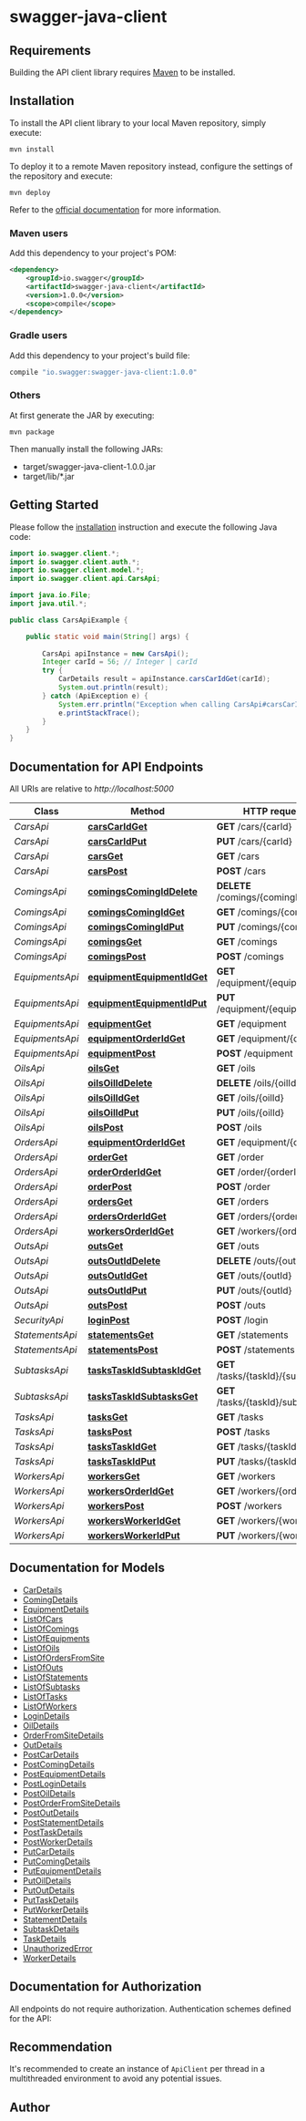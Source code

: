 # swagger-java-client

## Requirements

Building the API client library requires [Maven](https://maven.apache.org/) to be installed.

## Installation

To install the API client library to your local Maven repository, simply execute:

```shell
mvn install
```

To deploy it to a remote Maven repository instead, configure the settings of the repository and execute:

```shell
mvn deploy
```

Refer to the [official documentation](https://maven.apache.org/plugins/maven-deploy-plugin/usage.html) for more information.

### Maven users

Add this dependency to your project's POM:

```xml
<dependency>
    <groupId>io.swagger</groupId>
    <artifactId>swagger-java-client</artifactId>
    <version>1.0.0</version>
    <scope>compile</scope>
</dependency>
```

### Gradle users

Add this dependency to your project's build file:

```groovy
compile "io.swagger:swagger-java-client:1.0.0"
```

### Others

At first generate the JAR by executing:

    mvn package

Then manually install the following JARs:

* target/swagger-java-client-1.0.0.jar
* target/lib/*.jar

## Getting Started

Please follow the [installation](#installation) instruction and execute the following Java code:

```java
import io.swagger.client.*;
import io.swagger.client.auth.*;
import io.swagger.client.model.*;
import io.swagger.client.api.CarsApi;

import java.io.File;
import java.util.*;

public class CarsApiExample {

    public static void main(String[] args) {
        
        CarsApi apiInstance = new CarsApi();
        Integer carId = 56; // Integer | carId
        try {
            CarDetails result = apiInstance.carsCarIdGet(carId);
            System.out.println(result);
        } catch (ApiException e) {
            System.err.println("Exception when calling CarsApi#carsCarIdGet");
            e.printStackTrace();
        }
    }
}
```

## Documentation for API Endpoints

All URIs are relative to *http://localhost:5000*

Class | Method | HTTP request | Description
------------ | ------------- | ------------- | -------------
*CarsApi* | [**carsCarIdGet**](docs/CarsApi.md#carsCarIdGet) | **GET** /cars/{carId} | 
*CarsApi* | [**carsCarIdPut**](docs/CarsApi.md#carsCarIdPut) | **PUT** /cars/{carId} | 
*CarsApi* | [**carsGet**](docs/CarsApi.md#carsGet) | **GET** /cars | 
*CarsApi* | [**carsPost**](docs/CarsApi.md#carsPost) | **POST** /cars | 
*ComingsApi* | [**comingsComingIdDelete**](docs/ComingsApi.md#comingsComingIdDelete) | **DELETE** /comings/{comingId} | 
*ComingsApi* | [**comingsComingIdGet**](docs/ComingsApi.md#comingsComingIdGet) | **GET** /comings/{comingId} | 
*ComingsApi* | [**comingsComingIdPut**](docs/ComingsApi.md#comingsComingIdPut) | **PUT** /comings/{comingId} | 
*ComingsApi* | [**comingsGet**](docs/ComingsApi.md#comingsGet) | **GET** /comings | 
*ComingsApi* | [**comingsPost**](docs/ComingsApi.md#comingsPost) | **POST** /comings | 
*EquipmentsApi* | [**equipmentEquipmentIdGet**](docs/EquipmentsApi.md#equipmentEquipmentIdGet) | **GET** /equipment/{equipmentId} | 
*EquipmentsApi* | [**equipmentEquipmentIdPut**](docs/EquipmentsApi.md#equipmentEquipmentIdPut) | **PUT** /equipment/{equipmentId} | 
*EquipmentsApi* | [**equipmentGet**](docs/EquipmentsApi.md#equipmentGet) | **GET** /equipment | 
*EquipmentsApi* | [**equipmentOrderIdGet**](docs/EquipmentsApi.md#equipmentOrderIdGet) | **GET** /equipment/{orderId} | 
*EquipmentsApi* | [**equipmentPost**](docs/EquipmentsApi.md#equipmentPost) | **POST** /equipment | 
*OilsApi* | [**oilsGet**](docs/OilsApi.md#oilsGet) | **GET** /oils | 
*OilsApi* | [**oilsOilIdDelete**](docs/OilsApi.md#oilsOilIdDelete) | **DELETE** /oils/{oilId} | 
*OilsApi* | [**oilsOilIdGet**](docs/OilsApi.md#oilsOilIdGet) | **GET** /oils/{oilId} | 
*OilsApi* | [**oilsOilIdPut**](docs/OilsApi.md#oilsOilIdPut) | **PUT** /oils/{oilId} | 
*OilsApi* | [**oilsPost**](docs/OilsApi.md#oilsPost) | **POST** /oils | 
*OrdersApi* | [**equipmentOrderIdGet**](docs/OrdersApi.md#equipmentOrderIdGet) | **GET** /equipment/{orderId} | 
*OrdersApi* | [**orderGet**](docs/OrdersApi.md#orderGet) | **GET** /order | 
*OrdersApi* | [**orderOrderIdGet**](docs/OrdersApi.md#orderOrderIdGet) | **GET** /order/{orderId} | 
*OrdersApi* | [**orderPost**](docs/OrdersApi.md#orderPost) | **POST** /order | 
*OrdersApi* | [**ordersGet**](docs/OrdersApi.md#ordersGet) | **GET** /orders | 
*OrdersApi* | [**ordersOrderIdGet**](docs/OrdersApi.md#ordersOrderIdGet) | **GET** /orders/{orderId} | 
*OrdersApi* | [**workersOrderIdGet**](docs/OrdersApi.md#workersOrderIdGet) | **GET** /workers/{orderId} | 
*OutsApi* | [**outsGet**](docs/OutsApi.md#outsGet) | **GET** /outs | 
*OutsApi* | [**outsOutIdDelete**](docs/OutsApi.md#outsOutIdDelete) | **DELETE** /outs/{outId} | 
*OutsApi* | [**outsOutIdGet**](docs/OutsApi.md#outsOutIdGet) | **GET** /outs/{outId} | 
*OutsApi* | [**outsOutIdPut**](docs/OutsApi.md#outsOutIdPut) | **PUT** /outs/{outId} | 
*OutsApi* | [**outsPost**](docs/OutsApi.md#outsPost) | **POST** /outs | 
*SecurityApi* | [**loginPost**](docs/SecurityApi.md#loginPost) | **POST** /login | 
*StatementsApi* | [**statementsGet**](docs/StatementsApi.md#statementsGet) | **GET** /statements | 
*StatementsApi* | [**statementsPost**](docs/StatementsApi.md#statementsPost) | **POST** /statements | 
*SubtasksApi* | [**tasksTaskIdSubtaskIdGet**](docs/SubtasksApi.md#tasksTaskIdSubtaskIdGet) | **GET** /tasks/{taskId}/{subtaskId} | 
*SubtasksApi* | [**tasksTaskIdSubtasksGet**](docs/SubtasksApi.md#tasksTaskIdSubtasksGet) | **GET** /tasks/{taskId}/subtasks | 
*TasksApi* | [**tasksGet**](docs/TasksApi.md#tasksGet) | **GET** /tasks | 
*TasksApi* | [**tasksPost**](docs/TasksApi.md#tasksPost) | **POST** /tasks | 
*TasksApi* | [**tasksTaskIdGet**](docs/TasksApi.md#tasksTaskIdGet) | **GET** /tasks/{taskId} | 
*TasksApi* | [**tasksTaskIdPut**](docs/TasksApi.md#tasksTaskIdPut) | **PUT** /tasks/{taskId} | 
*WorkersApi* | [**workersGet**](docs/WorkersApi.md#workersGet) | **GET** /workers | 
*WorkersApi* | [**workersOrderIdGet**](docs/WorkersApi.md#workersOrderIdGet) | **GET** /workers/{orderId} | 
*WorkersApi* | [**workersPost**](docs/WorkersApi.md#workersPost) | **POST** /workers | 
*WorkersApi* | [**workersWorkerIdGet**](docs/WorkersApi.md#workersWorkerIdGet) | **GET** /workers/{workerId} | 
*WorkersApi* | [**workersWorkerIdPut**](docs/WorkersApi.md#workersWorkerIdPut) | **PUT** /workers/{workerId} | 

## Documentation for Models

 - [CarDetails](docs/CarDetails.md)
 - [ComingDetails](docs/ComingDetails.md)
 - [EquipmentDetails](docs/EquipmentDetails.md)
 - [ListOfCars](docs/ListOfCars.md)
 - [ListOfComings](docs/ListOfComings.md)
 - [ListOfEquipments](docs/ListOfEquipments.md)
 - [ListOfOils](docs/ListOfOils.md)
 - [ListOfOrdersFromSite](docs/ListOfOrdersFromSite.md)
 - [ListOfOuts](docs/ListOfOuts.md)
 - [ListOfStatements](docs/ListOfStatements.md)
 - [ListOfSubtasks](docs/ListOfSubtasks.md)
 - [ListOfTasks](docs/ListOfTasks.md)
 - [ListOfWorkers](docs/ListOfWorkers.md)
 - [LoginDetails](docs/LoginDetails.md)
 - [OilDetails](docs/OilDetails.md)
 - [OrderFromSiteDetails](docs/OrderFromSiteDetails.md)
 - [OutDetails](docs/OutDetails.md)
 - [PostCarDetails](docs/PostCarDetails.md)
 - [PostComingDetails](docs/PostComingDetails.md)
 - [PostEquipmentDetails](docs/PostEquipmentDetails.md)
 - [PostLoginDetails](docs/PostLoginDetails.md)
 - [PostOilDetails](docs/PostOilDetails.md)
 - [PostOrderFromSiteDetails](docs/PostOrderFromSiteDetails.md)
 - [PostOutDetails](docs/PostOutDetails.md)
 - [PostStatementDetails](docs/PostStatementDetails.md)
 - [PostTaskDetails](docs/PostTaskDetails.md)
 - [PostWorkerDetails](docs/PostWorkerDetails.md)
 - [PutCarDetails](docs/PutCarDetails.md)
 - [PutComingDetails](docs/PutComingDetails.md)
 - [PutEquipmentDetails](docs/PutEquipmentDetails.md)
 - [PutOilDetails](docs/PutOilDetails.md)
 - [PutOutDetails](docs/PutOutDetails.md)
 - [PutTaskDetails](docs/PutTaskDetails.md)
 - [PutWorkerDetails](docs/PutWorkerDetails.md)
 - [StatementDetails](docs/StatementDetails.md)
 - [SubtaskDetails](docs/SubtaskDetails.md)
 - [TaskDetails](docs/TaskDetails.md)
 - [UnauthorizedError](docs/UnauthorizedError.md)
 - [WorkerDetails](docs/WorkerDetails.md)

## Documentation for Authorization

All endpoints do not require authorization.
Authentication schemes defined for the API:

## Recommendation

It's recommended to create an instance of `ApiClient` per thread in a multithreaded environment to avoid any potential issues.

## Author



